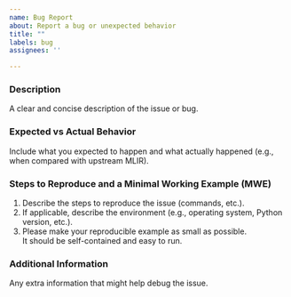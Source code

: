 ```yaml
---
name: Bug Report
about: Report a bug or unexpected behavior
title: ""
labels: bug
assignees: ''

---
```


### Description
A clear and concise description of the issue or bug. 

### Expected vs Actual Behavior
Include what you expected to happen and what actually happened (e.g., when compared with upstream MLIR).

### Steps to Reproduce and a Minimal Working Example (MWE)
1. Describe the steps to reproduce the issue (commands, etc.).
2. If applicable, describe the environment (e.g., operating system, Python version, etc.).
3. Please make your reproducible example as small as possible.  
It should be self-contained and easy to run.

### Additional Information
Any extra information that might help debug the issue.
